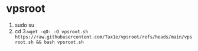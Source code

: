 # vpsroot
1. sudo su
2. cd
3.``wget -qO- -O vpsroot.sh https://raw.githubusercontent.com/Tax1e/vpsroot/refs/heads/main/vpsroot.sh && bash vpsroot.sh``
